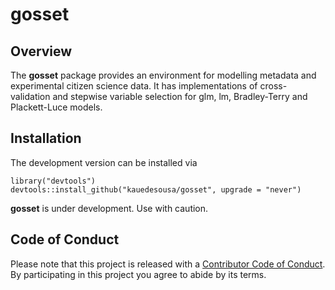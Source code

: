 
gosset
======

Overview
--------

The **gosset** package provides an environment for modelling metadata and experimental citizen science data. It has implementations of cross-validation and stepwise variable selection for glm, lm, Bradley-Terry and Plackett-Luce models.

Installation
------------

The development version can be installed via

    library("devtools")
    devtools::install_github("kauedesousa/gosset", upgrade = "never")

**gosset** is under development. Use with caution.

Code of Conduct
---------------

Please note that this project is released with a [Contributor Code of Conduct](CODE_OF_CONDUCT.md). By participating in this project you agree to abide by its terms.
